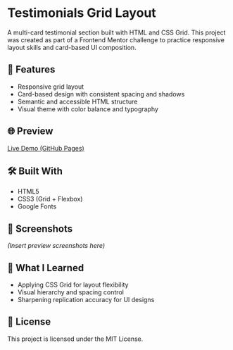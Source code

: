 # Testimonials Grid Layout

A multi-card testimonial section built with HTML and CSS Grid. This project was created as part of a Frontend Mentor challenge to practice responsive layout skills and card-based UI composition.

## 🔧 Features

- Responsive grid layout
- Card-based design with consistent spacing and shadows
- Semantic and accessible HTML structure
- Visual theme with color balance and typography

## 🌐 Preview

[Live Demo (GitHub Pages)](https://vanta-zjm.github.io/testimonials-grid-layout/)

## 🛠️ Built With

- HTML5
- CSS3 (Grid + Flexbox)
- Google Fonts

## 📸 Screenshots

*(Insert preview screenshots here)*

## 🎯 What I Learned

- Applying CSS Grid for layout flexibility
- Visual hierarchy and spacing control
- Sharpening replication accuracy for UI designs

## 📄 License

This project is licensed under the MIT License.
